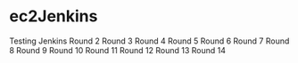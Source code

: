 # ec2Jenkins

Testing Jenkins
Round 2
Round 3
Round 4
Round 5
Round 6
Round 7
Round 8
Round 9
Round 10
Round 11
Round 12
Round 13
Round 14
